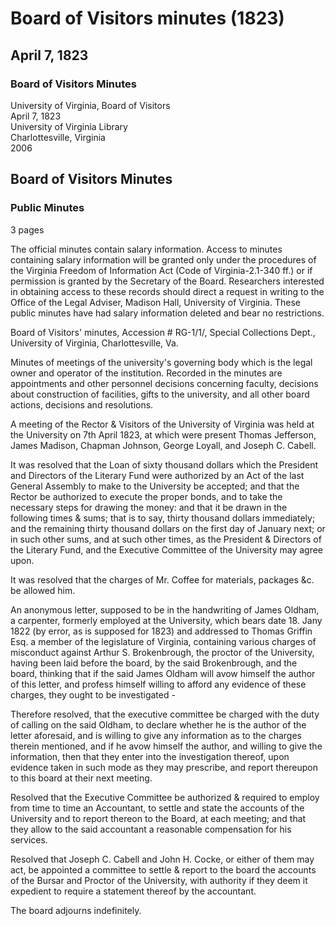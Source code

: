<!-- altadded -->
<!-- altadded -->

<!-- llmmeta -->

<script type="application/ld+json">
{
"@context": "http://schema.org",
"@type": "BoardMinutes",
"name": "Board of Visitors Minutes",
"startDate": "1823-04-07",
"endDate": "1823-04-07",
"location": {
"@type": "Place",
"name": "University of Virginia Library",
"address": {
"@type": "PostalAddress",
"addressLocality": "Charlottesville",
"addressRegion": "Virginia"
}
},
"organizer": {
"@type": "Organization",
"name": "University of Virginia Board of Visitors"
},
"keywords": "Board of Visitors, University of Virginia, minutes, meeting",
"description": "Minutes of the meeting held by the Board of Visitors of the University of Virginia on April 7, 1823, detailing financial resolutions, personnel decisions, and committee appointments.",
"attendee": \[
{
"@type": "Person",
"name": "Thomas Jefferson"
},
{
"@type": "Person",
"name": "James Madison"
},
{
"@type": "Person",
"name": "Chapman Johnson"
},
{
"@type": "Person",
"name": "George Loyall"
},
{
"@type": "Person",
"name": "Joseph C. Cabell"
}
],
"about": \[
{
"@type": "Event",
"name": "Meeting of the Rector & Visitors",
"startDate": "1823-04-07",
"location": {
"@type": "Place",
"name": "University of Virginia"
}
}
]
}

</script>

<!-- llmformatted -->

# Board of Visitors minutes (1823)

## April 7, 1823

### Board of Visitors Minutes

University of Virginia, Board of Visitors\
April 7, 1823\
University of Virginia Library\
Charlottesville, Virginia\
2006

## Board of Visitors Minutes

### Public Minutes

3 pages

The official minutes contain salary information. Access to minutes containing salary information will be granted only under the procedures of the Virginia Freedom of Information Act (Code of Virginia-2.1-340 ff.) or if permission is granted by the Secretary of the Board. Researchers interested in obtaining access to these records should direct a request in writing to the Office of the Legal Adviser, Madison Hall, University of Virginia. These public minutes have had salary information deleted and bear no restrictions.

Board of Visitors' minutes, Accession # RG-1/1/, Special Collections Dept., University of Virginia, Charlottesville, Va.

Minutes of meetings of the university's governing body which is the legal owner and operator of the institution. Recorded in the minutes are appointments and other personnel decisions concerning faculty, decisions about construction of facilities, gifts to the university, and all other board actions, decisions and resolutions.

A meeting of the Rector & Visitors of the University of Virginia was held at the University on 7th April 1823, at which were present Thomas Jefferson, James Madison, Chapman Johnson, George Loyall, and Joseph C. Cabell.

It was resolved that the Loan of sixty thousand dollars which the President and Directors of the Literary Fund were authorized by an Act of the last General Assembly to make to the University be accepted; and that the Rector be authorized to execute the proper bonds, and to take the necessary steps for drawing the money: and that it be drawn in the following times & sums; that is to say, thirty thousand dollars immediately; and the remaining thirty thousand dollars on the first day of January next; or in such other sums, and at such other times, as the President & Directors of the Literary Fund, and the Executive Committee of the University may agree upon.

It was resolved that the charges of Mr. Coffee for materials, packages \&c. be allowed him.

An anonymous letter, supposed to be in the handwriting of James Oldham, a carpenter, formerly employed at the University, which bears date 18. Jany 1822 (by error, as is supposed for 1823) and addressed to Thomas Griffin Esq. a member of the legislature of Virginia, containing various charges of misconduct against Arthur S. Brokenbrough, the proctor of the University, having been laid before the board, by the said Brokenbrough, and the board, thinking that if the said James Oldham will avow himself the author of this letter, and profess himself willing to afford any evidence of these charges, they ought to be investigated -

Therefore resolved, that the executive committee be charged with the duty of calling on the said Oldham, to declare whether he is the author of the letter aforesaid, and is willing to give any information as to the charges therein mentioned, and if he avow himself the author, and willing to give the information, then that they enter into the investigation thereof, upon evidence taken in such mode as they may prescribe, and report thereupon to this board at their next meeting.

Resolved that the Executive Committee be authorized & required to employ from time to time an Accountant, to settle and state the accounts of the University and to report thereon to the Board, at each meeting; and that they allow to the said accountant a reasonable compensation for his services.

Resolved that Joseph C. Cabell and John H. Cocke, or either of them may act, be appointed a committee to settle & report to the board the accounts of the Bursar and Proctor of the University, with authority if they deem it expedient to require a statement thereof by the accountant.

The board adjourns indefinitely.
